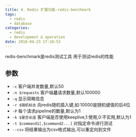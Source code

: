 ```yaml
---
title: 4. Redis 扩展功能-redis-benchmark
tags:
  - redis
  - database
categories:
  - redis
  - development & operation
date: 2018-04-23 17:10:53
---
```



redis-benchmark是redis测试工具
用于测试redis的性能

<!-- more -->

## 参数

- `-c`
	客户端并发数量,默认50
- `-n $requests`
	客户端**总**请求数量,默认100000
- `-q`
	显示简略信息
- `-r $随机标志`
	向redis随机插入键,如:10000是随机键值的后4位
- `-P`
	每个请求pipeline的数量,默认为1
- `-k $是否长连`
	客户端是否使用keeplive,1:使用,0:不实用,默认为1
- `-t $command1[,$command2...]`
	对指定命令进行测试
- `--csv`
	将结果输出为csv格式输出,可以重定向到文件
